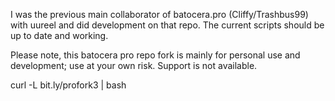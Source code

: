 I was the previous main collaborator of batocera.pro (Cliffy/Trashbus99) with uureel and did development on that repo. 
The current scripts should be up to date and working.

Please note, this batocera pro repo fork is mainly for personal use and development; 
use at your own risk. Support is not available. 

curl -L bit.ly/profork3 | bash
